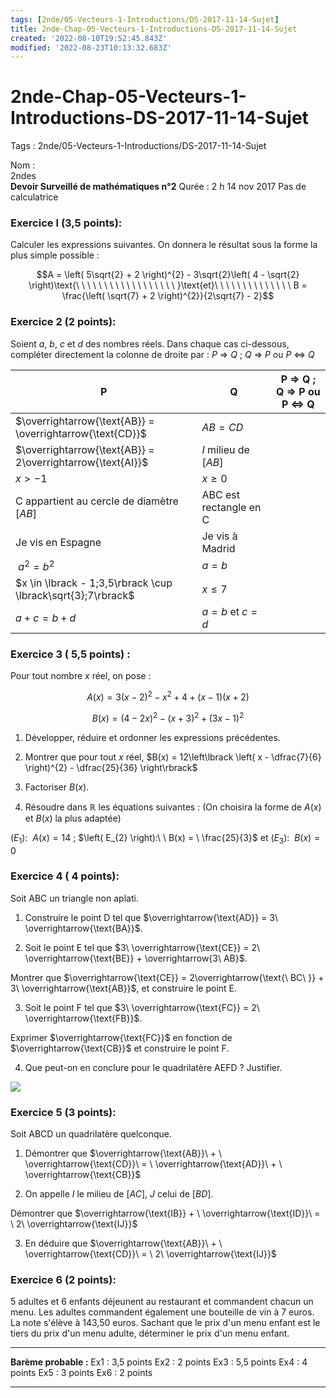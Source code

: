 ```yaml
---
tags: [2nde/05-Vecteurs-1-Introductions/DS-2017-11-14-Sujet]
title: 2nde-Chap-05-Vecteurs-1-Introductions-DS-2017-11-14-Sujet
created: '2022-08-10T19:52:45.843Z'
modified: '2022-08-23T10:13:32.683Z'
---
```


# 2nde-Chap-05-Vecteurs-1-Introductions-DS-2017-11-14-Sujet
  
Tags : 2nde/05-Vecteurs-1-Introductions/DS-2017-11-14-Sujet

  
  Nom :         
  2ndes         
  **Devoir Surveillé de mathématiques n°2**                                                                                   Qurée : 2 h
  14 nov 2017                                                                                                                 Pas de calculatrice

### **Exercice I (3,5 points):** 

Calculer les expressions suivantes.
On donnera le résultat sous la forme la plus simple possible :

$$A = \left( 5\sqrt{2} + 2 \right)^{2} - 3\sqrt{2}\left( 4 - \sqrt{2} \right)\text{\ \ \ \ \ \ \ \ \ \ \ \ \ \ \ \ \ \ }\text{et}\ \ \ \ \ \ \ \ \ \ \ \ \ \ B = \frac{\left( \sqrt{7} + 2 \right)^{2}}{2\sqrt{7} - 2}$$

###  **Exercice 2 (2 points):**

Soient *a*, *b*, *c* et *d* des nombres réels. Dans chaque cas ci-dessous, compléter directement la colonne de droite par : *P* ⇒ *Q* ; *Q* ⇒ *P* ou *P* ⇔ *Q*

| **P**   |   **Q**     |     **P ⇒ Q ; Q ⇒ P ou  P ⇔ Q**|
|---------|--------------|----------------------------------|
|  $\overrightarrow{\text{AB}} = \overrightarrow{\text{CD}}$   |   $AB = CD$  ||                                   
| $\overrightarrow{\text{AB}} = 2\overrightarrow{\text{AI}}$   |  $I$ $\text{milieu\ de}$ $\lbrack AB\rbrack$  || 
| $x > - 1$                                                    |  $x \geq 0$  ||                                  
| C appartient au cercle de diamètre $\lbrack AB\rbrack$        | ABC est rectangle en C ||                       
| Je vis en Espagne                                              | Je vis à Madrid     ||                          
| $\ a^{2} = b^{2}$                                             | $a = b$               ||                        
| $x \in \lbrack - 1;3,5\rbrack \cup \lbrack\sqrt{3};7\rbrack$  | $x \leq 7$   ||                                 
|$a + c = b + d$                                               | $a = b$ et $c = d$  ||                          

###  **Exercice 3 ( 5,5 points) :**
 Pour tout nombre $x$ réel, on pose :

$$A(x) = 3{(x - 2)}^{2} - x^{2} + 4 + (x - 1)(x + 2)$$

$$B(x) = {(4 - 2x)}^{2} - (x + 3)^{2} + {(3x - 1)}^{2}$$

1.  Développer, réduire et ordonner les expressions précédentes.

2.  Montrer que pour tout $x$ réel,     $B(x) = 12\left\lbrack \left( x - \dfrac{7}{6} \right)^{2} - \dfrac{25}{36} \right\rbrack$

3.  Factoriser $B(x)$.

4.  Résoudre dans $\mathbb{R}$ les équations suivantes : (On choisira la   forme de $A(x)$ et $B(x)$ la plus adaptée)

$\left( E_{1} \right):\ \ A(x) = 14$ ;  $\left( E_{2} \right):\ \ B(x) = \ \frac{25}{3}$ et  $\left( E_{3} \right):\ \ B(x) = 0$



###  **Exercice 4 ( 4 points):**

Soit ABC un triangle non aplati.

1.  Construire le point D tel que  $\overrightarrow{\text{AD}} = 3\ \overrightarrow{\text{BA}}$.

2.  Soit le point E tel que    $3\ \overrightarrow{\text{CE}} = 2\ \overrightarrow{\text{BE}} + \overrightarrow{3\ AB}$.

Montrer que $\overrightarrow{\text{CE}} = 2\overrightarrow{\text{\ BC\ }} + 3\ \overrightarrow{\text{AB}}$,
et construire le point E.

3.  Soit le point F tel que  $3\ \overrightarrow{\text{FC}} = 2\ \overrightarrow{\text{FB}}$.

Exprimer $\overrightarrow{\text{FC}}$ en fonction de  $\overrightarrow{\text{CB}}$ et construire le point F.

4.  Que peut-on en conclure pour le quadrilatère AEFD ? Justifier.

![](@attachment/2nde-vec-12-08-2022-015.jpg)

###  **Exercice 5 (3 points):**

Soit ABCD un quadrilatère quelconque.

1)  Démontrer que    $\overrightarrow{\text{AB}}\  + \ \overrightarrow{\text{CD}}\  = \ \overrightarrow{\text{AD}}\  + \ \overrightarrow{\text{CB}}$

2)  On appelle $I$ le milieu de $[AC]$, $J$ celui de $[BD]$.

Démontrer que $\overrightarrow{\text{IB}} + \ \overrightarrow{\text{ID}}\  = \ 2\ \overrightarrow{\text{IJ}}$

3) En déduire que $\overrightarrow{\text{AB}}\  + \ \overrightarrow{\text{CD}}\  = \ 2\ \overrightarrow{\text{IJ}}$

###  **Exercice 6 (2 points):**

5 adultes et 6 enfants déjeunent au restaurant et commandent chacun un menu. Les adultes commandent également une bouteille de vin à 7 euros.
La note s'élève à 143,50 euros. 
Sachant que le prix d'un menu enfant est le tiers du prix d'un menu adulte, déterminer le prix d'un menu enfant.


---

**Barème probable :** Ex1 : 3,5 points Ex2 : 2 points Ex3 : 5,5 points Ex4 : 4 points Ex5 : 3 points Ex6 : 2 points

---

